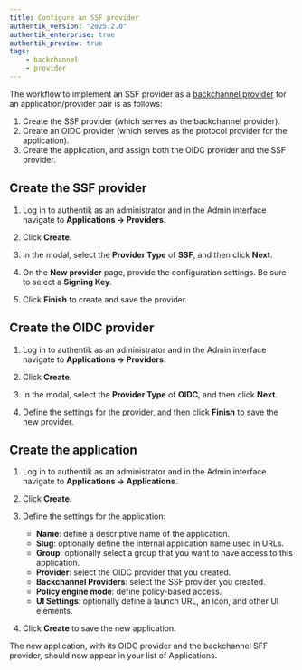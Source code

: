 ```yaml
---
title: Configure an SSF provider
authentik_version: "2025.2.0"
authentik_enterprise: true
authentik_preview: true
tags:
    - backchannel
    - provider
---
```


The workflow to implement an SSF provider as a [backchannel provider](../../applications/manage_apps#backchannel-providers) for an application/provider pair is as follows:

1. Create the SSF provider (which serves as the backchannel provider).
2. Create an OIDC provider (which serves as the protocol provider for the application).
3. Create the application, and assign both the OIDC provider and the SSF provider.

## Create the SSF provider

1. Log in to authentik as an administrator and in the Admin interface navigate to **Applications -> Providers**.

2. Click **Create**.

3. In the modal, select the **Provider Type** of **SSF**, and then click **Next**.

4. On the **New provider** page, provide the configuration settings. Be sure to select a **Signing Key**.

5. Click **Finish** to create and save the provider.

## Create the OIDC provider

1. Log in to authentik as an administrator and in the Admin interface navigate to **Applications -> Providers**.

2. Click **Create**.

3. In the modal, select the **Provider Type** of **OIDC**, and then click **Next**.

4. Define the settings for the provider, and then click **Finish** to save the new provider.

## Create the application

1. Log in to authentik as an administrator and in the Admin interface navigate to **Applications -> Applications**.

2. Click **Create**.

3. Define the settings for the application:

    - **Name**: define a descriptive name of the application.
    - **Slug**: optionally define the internal application name used in URLs.
    - **Group**: optionally select a group that you want to have access to this application.
    - **Provider**: select the OIDC provider that you created.
    - **Backchannel Providers**: select the SSF provider you created.
    - **Policy engine mode**: define policy-based access.
    - **UI Settings**: optionally define a launch URL, an icon, and other UI elements.

4. Click **Create** to save the new application.

The new application, with its OIDC provider and the backchannel SFF provider, should now appear in your list of Applications.
